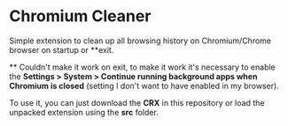 # Chromium Cleaner

Simple extension to clean up all browsing history on Chromium/Chrome browser on startup or **exit.

** Couldn't make it work on exit, to make it work it's necessary to enable the __Settings > System > Continue running background apps when Chromium is closed__ (setting I don't want to have enabled in my browser).

To use it, you can just download the __CRX__ in this repository or load the unpacked extension using the __src__ folder.